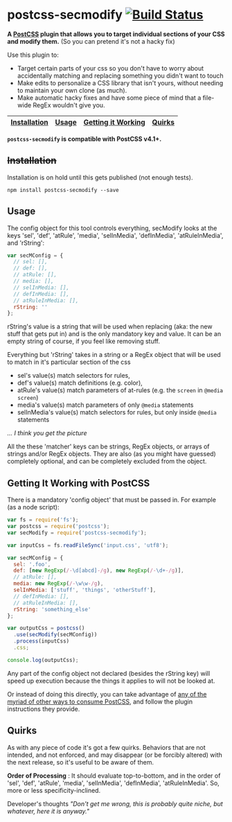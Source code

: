 # postcss-secmodify [![Build Status](https://travis-ci.org/travco/postcss-secmodify.svg?branch=master)](https://travis-ci.org/travco/postcss-secmodify)

**A [PostCSS](https://github.com/postcss/postcss) plugin that allows you to target individual sections of your CSS and modify them.** 
(So you can pretend it's not a hacky fix)

Use this plugin to:
- Target certain parts of your css so you don't have to worry about accidentally matching and replacing something you didn't want to touch
- Make edits to personalize a CSS library that isn't yours, without needing to maintain your own clone (as much).
- Make automatic hacky fixes and have some piece of mind that a file-wide RegEx wouldn't give you.

[Installation](https://github.com/travco/postcss-secmodify#installation) | [Usage](https://github.com/travco/postcss-secmodify#usage) | [Getting it Working](https://github.com/travco/postcss-secmodify#getting-it-working-with-postcss) | [Quirks](https://github.com/travco/postcss-secmodify#quirks)
--- | --- | --- | ---



**`postcss-secmodify` is compatible with PostCSS v4.1+.**

## ~~Installation~~
Installation is on hold until this gets published (not enough tests).
```
npm install postcss-secmodify --save
```

## Usage

The config object for this tool controls everything, secModify looks at the keys 'sel', 'def', 'atRule', 'media', 'selInMedia', 'defInMedia', 'atRuleInMedia', and 'rString':
```js
var secMConfig = {
  // sel: [],
  // def: [],
  // atRule: [],
  // media: [],
  // selInMedia: [],
  // defInMedia: [],
  // atRuleInMedia: [],
  rString: ''
};
```
rString's value is a string that will be used when replacing (aka: the new stuff that gets put in) and is the only mandatory key and value. It can be an empty string of course, if you feel like removing stuff.

Everything but 'rString' takes in a string or a RegEx object that will be used to match in it's particular section of the css
- sel's value(s) match selectors for rules,
- def's value(s) match definitions (e.g. color),
- atRule's value(s) match parameters of at-rules (e.g. the `screen` in `@media screen`)
- media's value(s) match parameters of only `@media` statements
- selInMedia's value(s) match selectors for rules, but only inside `@media` statements

*... I think you get the picture*

All the these 'matcher' keys can be strings, RegEx objects, or arrays of strings and/or RegEx objects. They are also (as you might have guessed) completely optional, and can be completely excluded from the object.

## Getting It Working with PostCSS

There is a mandatory 'config object' that must be passed in. For example (as a node script):

```js
var fs = require('fs');
var postcss = require('postcss');
var secModify = require('postcss-secmodify');

var inputCss = fs.readFileSync('input.css', 'utf8');

var secMConfig = {
  sel: '.foo',
  def: [new RegExp(/-\d[abcd]-/g), new RegExp(/-\d+-/g)],
  // atRule: [],
  media: new RegExp(/-\w\w-/g),
  selInMedia: ['stuff', 'things', 'otherStuff'],
  // defInMedia: [],
  // atRuleInMedia: [],
  rString: 'something_else'
};

var outputCss = postcss()
  .use(secModify(secMConfig))
  .process(inputCss)
  .css;

console.log(outputCss);
```
Any part of the config object not declared (besides the rString key) will speed up execution because the things it applies to will not be looked at.

Or instead of doing this directly, you can take advantage of [any of the myriad of other ways to consume PostCSS](https://github.com/postcss/postcss#usage), and follow the plugin instructions they provide.

## Quirks
As with any piece of code it's got a few quirks. Behaviors that are not intended, and not enforced, and may disappear (or be forcibly altered) with the next release, so it's useful to be aware of them.

**Order of Processing** : It should evaluate top-to-bottom, and in the order of 'sel', 'def', 'atRule', 'media', 'selInMedia', 'defInMedia', 'atRuleInMedia'. So, more or less specificity-inclined.

Developer's thoughts *"Don't get me wrong, this is probably quite niche, but whatever, here it is anyway."*

